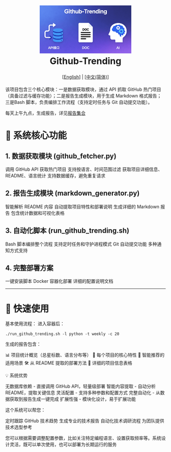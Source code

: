 <h1 align="center" style="border-bottom: none">
    <a href="" target="_blank">
        <img src="./docs/images/bk.png" alt="" height="150"> 
        <alt="github-trending" src="" width="100" height="100">
    </a>
    <br>Github-Trending</br>
</h1>

<div align="center" style="line-height: 2;">
  [<a href="/README_EN.md">English</a>] | [<a href="/README.md">中文(简体)</a>]
</div>

该项目包含三个核心模块：一是数据获取模块，通过 API 抓取 GitHub 热门项目（具备过滤与缓存功能）；二是报告生成模块，用于生成 Markdown 格式报告；三是Bash 脚本，负责编排工作流程（支持定时任务与 Git 自动提交功能）。

每天上午九点，生成报告，详见[报告集合](./reports/)


# 🎯 系统核心功能

## 1. 数据获取模块 (github_fetcher.py)

调用 GitHub API 获取热门项目
支持按语言、时间范围过滤
获取项目详细信息、README、语言统计
支持数据缓存，避免重复请求

## 2. 报告生成模块 (markdown_generator.py)

智能解析 README 内容
自动提取项目特性和部署说明
生成详细的 Markdown 报告
包含统计数据和可视化表格

## 3. 自动化脚本 (run_github_trending.sh)

Bash 脚本编排整个流程
支持定时任务和守护进程模式
Git 自动提交功能
多种通知方式支持

## 4. 完整部署方案

一键安装脚本
Docker 容器化部署
详细的配置说明文档

---


# 🚀 快速使用
基本使用流程：
进入容器后：

```
./run_github_trending.sh -l python -t weekly -c 20
```

生成的报告包含：

📊 项目统计概览（总星标数、语言分布等）
🎯 每个项目的核心特性
🎨 智能推荐的适用场景
🛠️ 从 README 提取的部署方法
📝 详细的项目信息表格

💡 系统优势

无数据库依赖 - 直接调用 GitHub API，轻量级部署
智能内容提取 - 自动分析 README，提取关键信息
灵活配置 - 支持多种参数和配置方式
完整自动化 - 从数据获取到报告生成一键完成
扩展性强 - 模块化设计，易于扩展功能

这个系统可以帮您：

定时跟踪 GitHub 技术趋势
生成专业的技术报告
自动化技术调研流程
为团队提供技术选型参考

您可以根据需要调整配置参数，比如关注特定编程语言、设置获取频率等。系统设计灵活，既可以单次使用，也可以部署为长期运行的服务